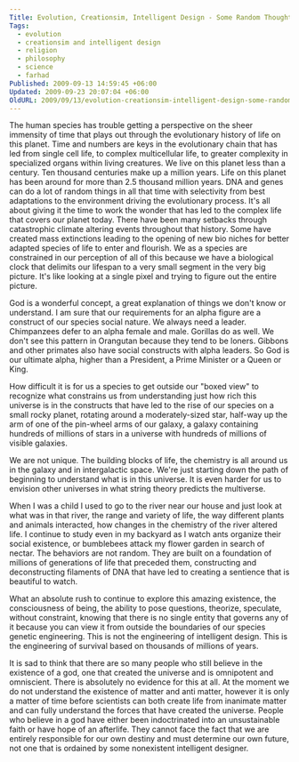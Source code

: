 ```yaml
---
Title: Evolution, Creationsim, Intelligent Design - Some Random Thoughts
Tags:
  - evolution
  - creationsim and intelligent design
  - religion
  - philosophy
  - science
  - farhad
Published: 2009-09-13 14:59:45 +06:00
Updated: 2009-09-23 20:07:04 +06:00
OldURL: 2009/09/13/evolution-creationsim-intelligent-design-some-random-thoughts/
---
```


The human species has trouble getting a perspective on the sheer immensity of time that plays out through the evolutionary history of life on this planet. Time and numbers are keys in the evolutionary chain that has led from single cell life, to complex multicellular life, to greater complexity in specialized organs within living creatures. We live on this planet less than a century. Ten thousand centuries make up a million years. Life on this planet has been around for more than 2.5 thousand million years. DNA and genes can do a lot of random things in all that time with selectivity from best adaptations to the environment driving the evolutionary process. It's all about giving it the time to work the wonder that has led to the complex life that covers our planet today. There have been many setbacks through catastrophic climate altering events throughout that history. Some have created mass extinctions leading to the opening of new bio niches for better adapted species of life to enter and flourish. We as a species are constrained in our perception of all of this because we have a biological clock that delimits our lifespan to a very small segment in the very big picture. It's like looking at a single pixel and trying to figure out the entire picture.

God is a wonderful concept, a great explanation of things we don't know or understand. I am sure that our requirements for an alpha figure are a construct of our species social nature. We always need a leader. Chimpanzees defer to an alpha female and male. Gorillas do as well. We don't see this pattern in Orangutan because they tend to be loners. Gibbons and other primates also have social constructs with alpha leaders. So God is our ultimate alpha, higher than a President, a Prime Minister or a Queen or King.

How difficult it is for us a species to get outside our "boxed view" to recognize what constrains us from understanding just how rich this universe is in the constructs that have led to the rise of our species on a small rocky planet, rotating around a moderately-sized star, half-way up the arm of one of the pin-wheel arms of our galaxy, a galaxy containing hundreds of millions of stars in a universe with hundreds of millions of visible galaxies.

We are not unique. The building blocks of life, the chemistry is all around us in the galaxy and in intergalactic space. We're just starting down the path of beginning to understand what is in this universe. It is even harder for us to envision other universes in what string theory predicts the multiverse.

When I was a child I used to go to the river near our house and just look at what was in that river, the range and variety of life, the way different plants and animals interacted, how changes in the chemistry of the river altered life. I continue to study even in my backyard as I watch ants organize their social existence, or bumblebees attack my flower garden in search of nectar. The behaviors are not random. They are built on a foundation of millions of generations of life that preceded them, constructing and deconstructing filaments of DNA that have led to creating a sentience that is beautiful to watch.

What an absolute rush to continue to explore this amazing existence, the consciousness of being, the ability to pose questions, theorize, speculate, without constraint, knowing that there is no single entity that governs any of it because you can view it from outside the boundaries of our species genetic engineering. This is not the engineering of intelligent design. This is the engineering of survival based on thousands of millions of years.

It is sad to think that there are so many people who still believe in the existence of a god, one that created the universe and is omnipotent and omniscient. There is absolutely no evidence for this at all. At the moment we do not understand the existence of matter and anti matter, however it is only a matter of time before scientists can both create life from inanimate matter and can fully understand the forces that have created the universe. People who believe in a god have either been indoctrinated into an unsustainable faith or have hope of an afterlife. They cannot face the fact that we are entirely responsible for our own destiny and must determine our own future, not one that is ordained by some nonexistent intelligent designer.

